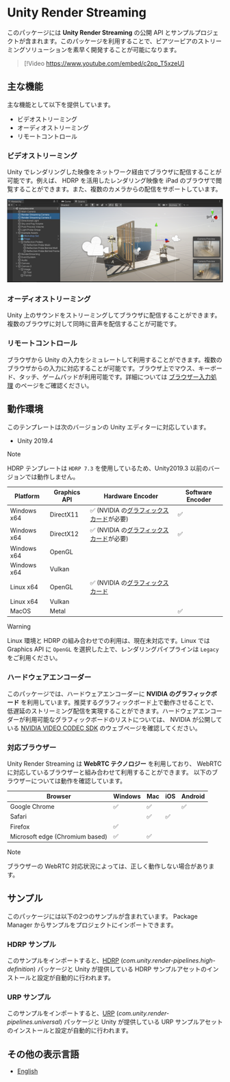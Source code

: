 # Unity Render Streaming

このパッケージには **Unity Render Streaming** の公開 API とサンプルプロジェクトが含まれます。このパッケージを利用することで、ピアツーピアのストリーミングソリューションを素早く開発することが可能になります。

> [!Video https://www.youtube.com/embed/c2pp_T5xzeU]

## 主な機能

主な機能として以下を提供しています。

- ビデオストリーミング
- オーディオストリーミング
- リモートコントロール

### ビデオストリーミング

Unity でレンダリングした映像をネットワーク経由でブラウザに配信することが可能です。例えば、 HDRP を活用したレンダリング映像を iPad のブラウザで閲覧することができます。また、複数のカメラからの配信をサポートしています。

![feature-multicamera](../images/feature_multicamera.png)

### オーディオストリーミング

Unity 上のサウンドをストリーミングしてブラウザに配信することができます。複数のブラウザに対して同時に音声を配信することが可能です。

### リモートコントロール

ブラウザから Unity の入力をシミュレートして利用することができます。複数のブラウザからの入力に対応することが可能です。ブラウザ上でマウス、キーボード、タッチ、ゲームパッドが利用可能です。詳細については [ブラウザー入力処理](input.md) のページをご確認ください。

## 動作環境

このテンプレートは次のバージョンの Unity エディターに対応しています。

- Unity 2019.4

> [!NOTE]
> HDRP テンプレートは `HDRP 7.3` を使用しているため、Unity2019.3 以前のバージョンでは動作しません。

| Platform    | Graphics API | Hardware Encoder                                                                                                             | Software Encoder   |
| ----------- | ------------ | ---------------------------------------------------------------------------------------------------------------------------- | ------------------ |
| Windows x64 | DirectX11    | :white_check_mark: (NVIDIA の[グラフィックスカード](https://developer.nvidia.com/video-encode-decode-gpu-support-matrix)が必要) | :white_check_mark: |
| Windows x64 | DirectX12    | :white_check_mark: (NVIDIA の[グラフィックスカード](https://developer.nvidia.com/video-encode-decode-gpu-support-matrix)が必要) | :white_check_mark: |
| Windows x64 | OpenGL       |                                                                                                                              |                    |
| Windows x64 | Vulkan       |                                                                                                                              |                    |
| Linux x64   | OpenGL       | :white_check_mark: (NVIDIA の[グラフィックスカード]((https://developer.nvidia.com/video-encode-decode-gpu-support-matrix)が必要) |                    |
| Linux x64   | Vulkan       |                                                                                                                              |                    |
| MacOS       | Metal        |                                                                                                                              | :white_check_mark: |

> [!WARNING]
> Linux 環境と HDRP の組み合わせでの利用は、現在未対応です。Linux では Graphics API に `OpenGL` を選択した上で、レンダリングパイプラインは `Legacy` をご利用ください。

### ハードウェアエンコーダー

このパッケージでは、ハードウェアエンコーダーに **NVIDIA のグラフィックボード** を利用しています。推奨するグラフィックボード上で動作させることで、低遅延のストリーミング配信を実現することができます。ハードウェアエンコーダーが利用可能なグラフィックボードのリストについては、 NVIDIA が公開している [NVIDIA VIDEO CODEC SDK](https://developer.nvidia.com/video-encode-decode-gpu-support-matrix) のウェブページを確認してください。

### 対応ブラウザー

Unity Render Streaming は **WebRTC テクノロジー** を利用しており、 WebRTC に対応しているブラウザーと組み合わせて利用することができます。
以下のブラウザーについては動作を確認しています。

| Browser                           | Windows            | Mac                | iOS                | Android            |
| --------------------------------- | ------------------ | ------------------ | ------------------ | ------------------ |
| Google Chrome                     | :white_check_mark: | :white_check_mark: |                    | :white_check_mark: |
| Safari                            |                    | :white_check_mark: | :white_check_mark: |                    |
| Firefox                           | :white_check_mark: |                    |                    |                    |
| Microsoft edge (Chromium based)   | :white_check_mark: | :white_check_mark: |                    |                    |

> [!NOTE]
> ブラウザーの WebRTC 対応状況によっては、正しく動作しない場合があります。

## サンプル

このパッケージには以下の2つのサンプルが含まれています。 Package Manager からサンプルをプロジェクトにインポートできます。

### HDRP サンプル

このサンプルをインポートすると、[HDRP](https://docs.unity3d.com/Packages/com.unity.render-pipelines.high-definition@latest) (*com.unity.render-pipelines.high-definition*) パッケージと Unity が提供している HDRP サンプルアセットのインストールと設定が自動的に行われます。

### URP サンプル

このサンプルをインポートすると、[URP](https://docs.unity3d.com/Packages/com.unity.render-pipelines.universal@latest) (*com.unity.render-pipelines.universal*) パッケージと Unity が提供している URP サンプルアセットのインストールと設定が自動的に行われます。

## その他の表示言語

- [English](../index.md)